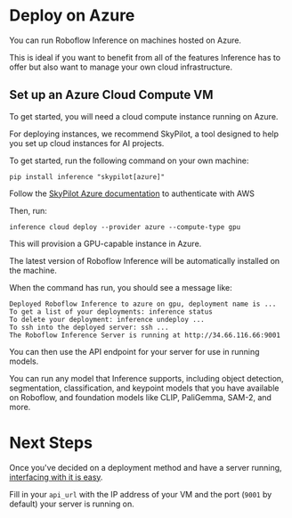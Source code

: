 # Deploy on Azure

You can run Roboflow Inference on machines hosted on Azure.

This is ideal if you want to benefit from all of the features Inference has to offer but also want to manage your own cloud infrastructure.

## Set up an Azure Cloud Compute VM

To get started, you will need a cloud compute instance running on Azure.

For deploying instances, we recommend SkyPilot, a tool designed to help you set up cloud instances for AI projects.

To get started, run the following command on your own machine:

```
pip install inference "skypilot[azure]"
```

Follow the [SkyPilot Azure documentation](https://docs.skypilot.co/en/latest/getting-started/installation.html#cloud-account-setup) to authenticate with AWS

Then, run:

```
inference cloud deploy --provider azure --compute-type gpu
```

This will provision a GPU-capable instance in Azure.

The latest version of Roboflow Inference will be automatically installed on the machine.

When the command has run, you should see a message like:

```
Deployed Roboflow Inference to azure on gpu, deployment name is ...
To get a list of your deployments: inference status
To delete your deployment: inference undeploy ...
To ssh into the deployed server: ssh ...
The Roboflow Inference Server is running at http://34.66.116.66:9001
```

You can then use the API endpoint for your server for use in running models.

You can run any model that Inference supports, including object detection, segmentation, classification, and keypoint models that you have available on Roboflow, and foundation models like CLIP, PaliGemma, SAM-2, and more.

# Next Steps

Once you've decided on a deployment method and have a server running,
[interfacing with it is easy](/start/next). 

Fill in your `api_url` with the IP address of your VM and the port (`9001` by default) your server is running on.